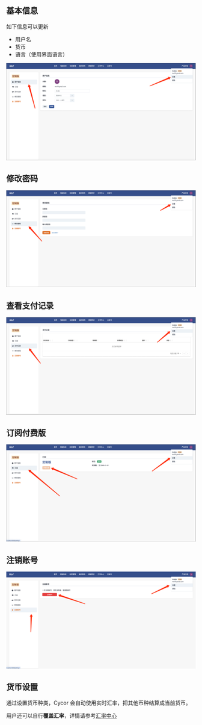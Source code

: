 ## 基本信息
如下信息可以更新

- 用户名
- 货币
- 语言（使用界面语言）

![img](img/zh/update-user-info.png)

## 修改密码
![img](img/zh/reset-pass.png)

## 查看支付记录
![img](img/zh/bill.png)

## 订阅付费版
![img](img/zh/subscribe.png)

## 注销账号
![img](img/zh/unregister.png)

## 货币设置
通过设置货币种类，Cycor 会自动使用实时汇率，把其他币种结算成当前货币。

用户还可以自行**覆盖汇率**，详情请参考[汇率中心](../exchange/index.md)
